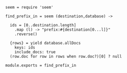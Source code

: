     seem = require 'seem'

    find_prefix_in = seem (destination,database) ->

      ids = [0..destination.length]
        .map (l) -> "prefix:#{destination[0...l]}"
        .reverse()

      {rows} = yield database.allDocs
        keys: ids
        include_docs: true
      (row.doc for row in rows when row.doc?)[0] ? null

    module.exports = find_prefix_in
